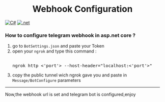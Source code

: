 <h1 align="center">Webhook Configuration</h1>
<div>
  <a href="https://camo.githubusercontent.com/e12029f1d6292800c6a63b7c134a199d76f99552944e2000beef21abca451162/68747470733a2f2f696d672e736869656c64732e696f2f62616467652f632532332d2532333233393132302e7376673f7374796c653d666f722d7468652d6261646765266c6f676f3d637368617270266c6f676f436f6c6f723d7768697465" rel="nofollow"><img alt="C#" src="https://camo.githubusercontent.com/e12029f1d6292800c6a63b7c134a199d76f99552944e2000beef21abca451162/68747470733a2f2f696d672e736869656c64732e696f2f62616467652f632532332d2532333233393132302e7376673f7374796c653d666f722d7468652d6261646765266c6f676f3d637368617270266c6f676f436f6c6f723d7768697465" style="max-width: 100%;"></a>
  <a href="https://camo.githubusercontent.com/f4c52b575a890c7e67c6541271fc5733506088d19c77ffde6bab3e18e7948536/68747470733a2f2f696d672e736869656c64732e696f2f62616467652f2e4e45542d3543324439313f7374796c653d666f722d7468652d6261646765266c6f676f3d2e6e6574266c6f676f436f6c6f723d7768697465" rel="nofollow"><img alt=".net" src="https://camo.githubusercontent.com/f4c52b575a890c7e67c6541271fc5733506088d19c77ffde6bab3e18e7948536/68747470733a2f2f696d672e736869656c64732e696f2f62616467652f2e4e45542d3543324439313f7374796c653d666f722d7468652d6261646765266c6f676f3d2e6e6574266c6f676f436f6c6f723d7768697465" style="max-width: 100%;"></a>
</div>
<div>
 <div>
    <h3>How to configure telegram webhook in asp.net core ?</h3>
  <ol>
    <li> go to <code>BotSettings.json</code> and paste your Token</li>
    <li> open your <code>ngrok</code> and type this command :</li>
    <br>
    <div class="highlight highlight-source-shell notranslate position-relative overflow-auto" dir="auto" align="left">
        <pre>ngrok http <'port'> --host-header="localhost:<'port'>"</pre>
    </div>
    <li>copy the public tunnel wich ngrok gave you and paste in <code>Message/BotConfigure</code> parameters </li>
  </ol>
          <hr>

  <a>Now,the webhook url is set and telegram bot is configured,enjoy</a>
 </div>
</div>
